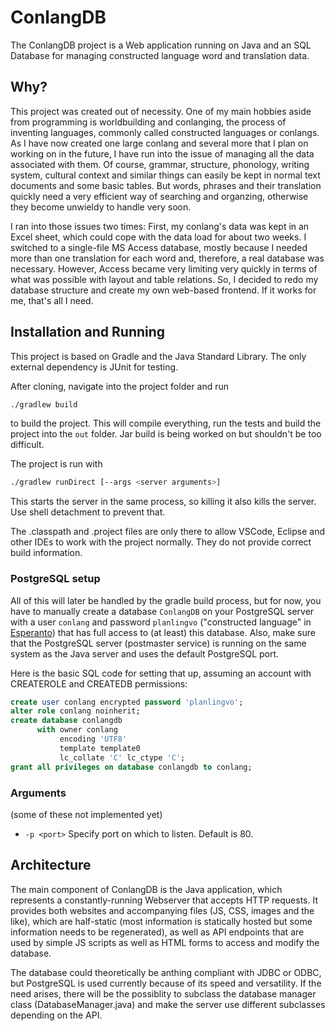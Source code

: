 # ConlangDB

The ConlangDB project is a Web application running on Java and an SQL Database for managing constructed language word and translation data.

## Why?

This project was created out of necessity. One of my main hobbies aside from programming is worldbuilding and conlanging, the process of inventing languages, commonly called constructed languages or conlangs. As I have now created one large conlang and several more that I plan on working on in the future, I have run into the issue of managing all the data associated with them. Of course, grammar, structure, phonology, writing system, cultural context and similar things can easily be kept in normal text documents and some basic tables. But words, phrases and their translation quickly need a very efficient way of searching and organzing, otherwise they become unwieldy to handle very soon.

I ran into those issues two times: First, my conlang's data was kept in an Excel sheet, which could cope with the data load for about two weeks. I switched to a single-file MS Access database, mostly because I needed more than one translation for each word and, therefore, a real database was necessary. However, Access became very limiting very quickly in terms of what was possible with layout and table relations. So, I decided to redo my database structure and create my own web-based frontend. If it works for me, that's all I need.

## Installation and Running

This project is based on Gradle and the Java Standard Library. The only external dependency is JUnit for testing.

After cloning, navigate into the project folder and run

```bash
./gradlew build
```

to build the project. This will compile everything, run the tests and build the project into the `out` folder. Jar build is being worked on but shouldn't be too difficult.

The project is run with

```bash
./gradlew runDirect [--args <server arguments>]
```

This starts the server in the same process, so killing it also kills the server. Use shell detachment to prevent that.

The .classpath and .project files are only there to allow VSCode, Eclipse and other IDEs to work with the project normally. They do not provide correct build information.

### PostgreSQL setup

All of this will later be handled by the gradle build process, but for now, you have to manually create a database `ConlangDB` on your PostgreSQL server with a user `conlang` and password `planlingvo` ("constructed language" in [Esperanto](https://en.wikipedia.org/wiki/Esperanto)) that has full access to (at least) this database. Also, make sure that the PostgreSQL server (postmaster service) is running on the same system as the Java server and uses the default PostgreSQL port.

Here is the basic SQL code for setting that up, assuming an account with CREATEROLE and CREATEDB permissions:

```sql
create user conlang encrypted password 'planlingvo';
alter role conlang noinherit;
create database conlangdb
      with owner conlang   
           encoding 'UTF8'
           template template0
           lc_collate 'C' lc_ctype 'C';
grant all privileges on database conlangdb to conlang;
```

### Arguments

(some of these not implemented yet)

- `-p <port>` Specify port on which to listen. Default is 80.

## Architecture

The main component of ConlangDB is the Java application, which represents a constantly-running Webserver that accepts HTTP requests. It provides both websites and accompanying files (JS, CSS, images and the like), which are half-static (most information is statically hosted but some information needs to be regenerated), as well as API endpoints that are used by simple JS scripts as well as HTML forms to access and modify the database.

The database could theoretically be anthing compliant with JDBC or ODBC, but PostgreSQL is used currently because of its speed and versatility. If the need arises, there will be the possiblity to subclass the database manager class (DatabaseManager.java) and make the server use different subclasses depending on the API.
